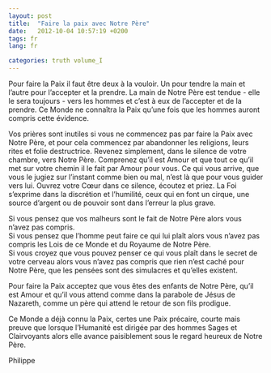 ```yaml
---
layout: post
title:  "Faire la paix avec Notre Père"
date:   2012-10-04 10:57:19 +0200
tags: fr
lang: fr

categories: truth volume_I
---
```

Pour faire la Paix il faut être deux à la vouloir. Un pour tendre la main et l’autre pour l’accepter et la prendre. La main de Notre Père est tendue - elle le sera toujours - vers les hommes et c’est à eux de l’accepter et de la prendre. Ce Monde ne connaîtra la Paix qu’une fois que les hommes auront compris cette évidence.

Vos prières sont inutiles si vous ne commencez pas par faire la Paix avec Notre Père, et pour cela commencez par abandonner les religions, leurs rites et folie destructrice. Revenez simplement, dans le silence de votre chambre, vers Notre Père. Comprenez qu’il est Amour et que tout ce qu’il met sur votre chemin il le fait par Amour pour vous. Ce qui vous arrive, que vous le jugiez sur l’instant comme bien ou mal, n’est là que pour vous guider vers lui. Ouvrez votre Cœur dans ce silence, écoutez et priez. La Foi s’exprime dans la discrétion et l’humilité, ceux qui en font un cirque, une source d’argent ou de pouvoir sont dans l’erreur la plus grave.

Si vous pensez que vos malheurs sont le fait de Notre Père alors vous n’avez pas compris.<br>
Si vous pensez que l’homme peut faire ce qui lui plaît alors vous n’avez pas compris les Lois de ce Monde et du Royaume de Notre Père.<br>
Si vous croyez que vous pouvez penser ce qui vous plaît dans le secret de votre cerveau alors vous n’avez pas compris que rien n’est caché pour Notre Père, que les pensées sont des simulacres et qu’elles existent.<br>

Pour faire la Paix acceptez que vous êtes des enfants de Notre Père, qu’il est Amour et qu’il vous attend comme dans la parabole de Jésus de Nazareth, comme un père qui attend le retour de son fils prodigue.

Ce Monde a déjà connu la Paix, certes une Paix précaire, courte mais preuve que lorsque l’Humanité est dirigée par des hommes Sages et Clairvoyants alors elle avance paisiblement sous le regard heureux de Notre Père.

Philippe


<!-- 
Ce(tte) œuvre est mise à disposition selon les termes de la Licence Creative Commons Attribution - Pas d’Utilisation Commerciale 4.0 International.
-->
